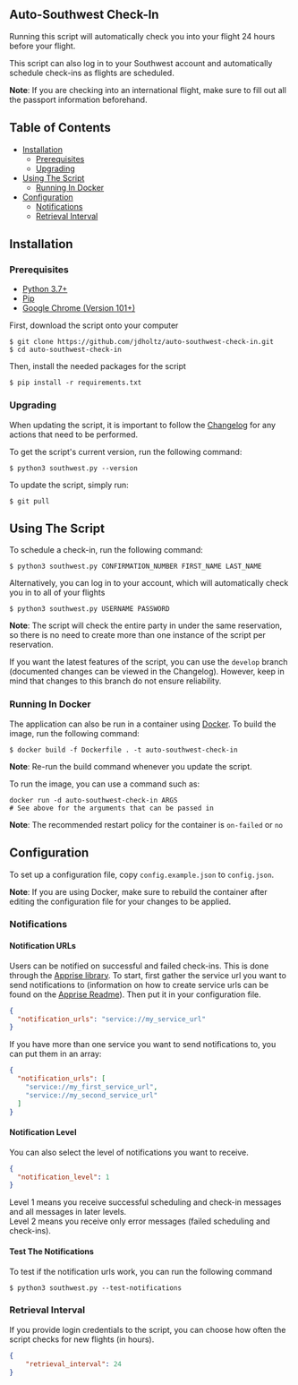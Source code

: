 ## Auto-Southwest Check-In
Running this script will automatically check you into your flight 24 hours before your flight.

This script can also log in to your Southwest account and automatically schedule check-ins as
flights are scheduled.

**Note**: If you are checking into an international flight, make sure to fill out all the passport
information beforehand.

## Table of Contents
- [Installation](#installation)
    * [Prerequisites](#prerequisites)
    * [Upgrading](#upgrading)
- [Using The Script](#using-the-script)
    * [Running In Docker](#running-in-docker)
- [Configuration](#configuration)
    * [Notifications](#notifications)
    * [Retrieval Interval](#retrieval-interval)

## Installation

### Prerequisites
- [Python 3.7+][0]
- [Pip][1]
- [Google Chrome (Version 101+)][2]

First, download the script onto your computer
```shell
$ git clone https://github.com/jdholtz/auto-southwest-check-in.git
$ cd auto-southwest-check-in
```
Then, install the needed packages for the script
```shell
$ pip install -r requirements.txt
```

### Upgrading
When updating the script, it is important to follow the [Changelog](CHANGELOG.md) for any actions
that need to be performed.

To get the script's current version, run the following command:
```shell
$ python3 southwest.py --version
```

To update the script, simply run:
```shell
$ git pull
```

## Using The Script
To schedule a check-in, run the following command:
```shell
$ python3 southwest.py CONFIRMATION_NUMBER FIRST_NAME LAST_NAME
```
Alternatively, you can log in to your account, which will automatically check you in to all of your flights
```shell
$ python3 southwest.py USERNAME PASSWORD
```

**Note**: The script will check the entire party in under the same reservation, so there is no need
to create more than one instance of the script per reservation.

If you want the latest features of the script, you can use the `develop` branch (documented changes
can be viewed in the Changelog). However, keep in mind that changes to this branch do not ensure reliability.

### Running In Docker

The application can also be run in a container using [Docker][3]. To build the image, run the following command:
```shell
$ docker build -f Dockerfile . -t auto-southwest-check-in
```
**Note**: Re-run the build command whenever you update the script.

To run the image, you can use a command such as:
```shell
docker run -d auto-southwest-check-in ARGS
# See above for the arguments that can be passed in
```
**Note**: The recommended restart policy for the container is `on-failed` or `no`

## Configuration
To set up a configuration file, copy `config.example.json` to `config.json`.

**Note**: If you are using Docker, make sure to rebuild the container after editing the configuration
file for your changes to be applied.

### Notifications
#### Notification URLs
Users can be notified on successful and failed check-ins. This is done through the [Apprise library][4].
To start, first gather the service url you want to send notifications to (information on how to create
service urls can be found on the [Apprise Readme][5]). Then put it in your configuration file.
```json
{
  "notification_urls": "service://my_service_url"
}
```
If you have more than one service you want to send notifications to, you can put them in an array:
```json
{
  "notification_urls": [
    "service://my_first_service_url",
    "service://my_second_service_url"
  ]
}

```

#### Notification Level
You can also select the level of notifications you want to receive.
```json
{
  "notification_level": 1
}
```
Level 1 means you receive successful scheduling and check-in messages and all messages in later levels.\
Level 2 means you receive only error messages (failed scheduling and check-ins).

#### Test The Notifications
To test if the notification urls work, you can run the following command
```shell
$ python3 southwest.py --test-notifications
```

### Retrieval Interval
If you provide login credentials to the script, you can choose how often the script checks for new flights
(in hours).
```json
{
    "retrieval_interval": 24
}
```

[0]: https://www.python.org/downloads/
[1]: https://pip.pypa.io/en/stable/installation/
[2]: https://www.google.com/chrome/
[3]: https://www.docker.com/
[4]: https://github.com/caronc/apprise
[5]: https://github.com/caronc/apprise#supported-notifications
